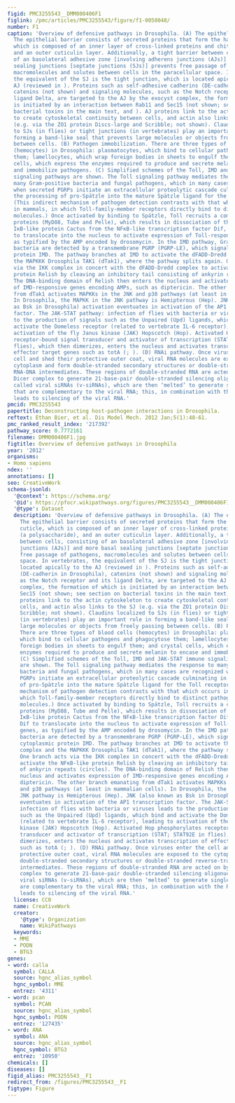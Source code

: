 ```yaml
---
figid: PMC3255543__DMM000406F1
figlink: /pmc/articles/PMC3255543/figure/f1-0050048/
number: F1
caption: 'Overview of defensive pathways in Drosophila. (A) The epithelial barrier.
  The epithelial barrier consists of secreted proteins that form the hard outer cuticle,
  which is composed of an inner layer of cross-linked proteins and chitin (a polysaccharide),
  and an outer cuticulin layer. Additionally, a tight barrier between cells, consisting
  of an basolateral adhesive zone [involving adherens junctions (AJs)] and more basal
  sealing junctions [septate junctions (SJs)] prevents free passage of pathogens,
  macromolecules and solutes between cells in the paracellular space. In vertebrates,
  the equivalent of the SJ is the tight junction, which is located apically to the
  AJ (reviewed in ). Proteins such as self-adhesive cadherins (DE-cadherin in Drosophila),
  catenins (not shown) and signaling molecules, such as the Notch receptor and its
  ligand Delta, are targeted to the AJ by the exocyst complex, the formation of which
  is initiated by an interaction between Rab11 and Sec15 (not shown; see section on
  bacterial toxins in the main text, and ). AJ proteins link to the actin cytoskeleton
  to create cytoskeletal continuity between cells, and actin also links to the SJ
  (e.g. via the ZO1 protein Discs-large and Scribble; not shown). Claudins localized
  to SJs (in flies) or tight junctions (in vertebrates) play an important role in
  forming a band-like seal that prevents large molecules or objects from freely passing
  between cells. (B) Pathogen immobilization. There are three types of blood cells
  (hemocytes) in Drosophila: plasmatocytes, which bind to cellular pathogens and phagocytose
  them; lamellocytes, which wrap foreign bodies in sheets to engulf them; and crystal
  cells, which express the enzymes required to produce and secrete melanin to encase
  and immobilize pathogens. (C) Simplified schemes of the Toll, IMD and JAK-STAT immune
  signaling pathways are shown. The Toll signaling pathway mediates the response to
  many Gram-positive bacteria and fungal pathogens, which in many cases are recognized
  when secreted PGRPs initiate an extracellular proteolytic cascade culminating in
  the processing of pro-Spätzle into the mature Spätzle ligand for the Toll receptor.
  (This indirect mechanism of pathogen detection contrasts with that which occurs
  in mammals, in which Toll-family-member receptors directly bind to distinct pathogen-associated
  molecules.) Once activated by binding to Spätzle, Toll recruits a complex of DEATH-domain
  proteins (MyD88, Tube and Pelle), which results in dissociation of the inhibitory
  IκB-like protein Cactus from the NFκB-like transcription factor Dif, allowing Dif
  to translocate into the nucleus to activate expression of Toll-responsive genes,
  as typified by the AMP encoded by drosomycin. In the IMD pathway, Gram-negative
  bacteria are detected by a transmembrane PGRP (PGRP-LE), which signals via the cytoplasmic
  protein IMD. The pathway branches at IMD to activate the dFADD-Dredd complex and
  the MAPKKK Drosophila TAK1 (dTak1), where the pathway splits again. One branch acts
  via the IKK complex in concert with the dFADD-Dredd complex to activate the NFκB-like
  protein Relish by cleaving an inhibitory tail consisting of ankyrin repeats (circles).
  The DNA-binding domain of Relish then enters the nucleus and activates expression
  of IMD-responsive genes encoding AMPs, such as diptericin. The other branch emanating
  from dTak1 activates MAPKKs in the JNK and p38 pathways (at least in mammalian cells).
  In Drosophila, the MAPKK in the JNK pathway is Hemipterous (Hep). JNK (also known
  as Bsk in Drosophila) activation eventuates in activation of the AP1 transcription
  factor. The JAK-STAT pathway: infection of flies with bacteria or viruses leads
  to the production of signals such as the Unpaired (Upd) ligands, which bind and
  activate the Domeless receptor (related to vertebrate IL-6 receptor), leading to
  activation of the fly Janus kinase (JAK) Hopscotch (Hop). Activated Hop phosphorylates
  receptor-bound signal transducer and activator of transcription (STAT; STAT92E in
  flies), which then dimerizes, enters the nucleus and activates transcription of
  effector target genes such as totA (; ). (D) RNAi pathway. Once viruses enter the
  cell and shed their protective outer coat, viral RNA molecules are exposed to the
  cytoplasm and form double-stranded secondary structures or double-stranded reverse-transcribed
  RNA-DNA intermediates. These regions of double-stranded RNA are acted on by the
  Dicer complex to generate 21-base-pair double-stranded silencing oligonucleotides
  called viral siRNAs (v-siRNAs), which are then ‘melted’ to generate single strands
  that are complementary to the viral RNA; this, in combination with the RISC complex,
  leads to silencing of the viral RNA.'
pmcid: PMC3255543
papertitle: Deconstructing host-pathogen interactions in Drosophila.
reftext: Ethan Bier, et al. Dis Model Mech. 2012 Jan;5(1):48-61.
pmc_ranked_result_index: '217392'
pathway_score: 0.7772161
filename: DMM000406F1.jpg
figtitle: Overview of defensive pathways in Drosophila
year: '2012'
organisms:
- Homo sapiens
ndex: ''
annotations: []
seo: CreativeWork
schema-jsonld:
  '@context': https://schema.org/
  '@id': https://pfocr.wikipathways.org/figures/PMC3255543__DMM000406F1.html
  '@type': Dataset
  description: 'Overview of defensive pathways in Drosophila. (A) The epithelial barrier.
    The epithelial barrier consists of secreted proteins that form the hard outer
    cuticle, which is composed of an inner layer of cross-linked proteins and chitin
    (a polysaccharide), and an outer cuticulin layer. Additionally, a tight barrier
    between cells, consisting of an basolateral adhesive zone [involving adherens
    junctions (AJs)] and more basal sealing junctions [septate junctions (SJs)] prevents
    free passage of pathogens, macromolecules and solutes between cells in the paracellular
    space. In vertebrates, the equivalent of the SJ is the tight junction, which is
    located apically to the AJ (reviewed in ). Proteins such as self-adhesive cadherins
    (DE-cadherin in Drosophila), catenins (not shown) and signaling molecules, such
    as the Notch receptor and its ligand Delta, are targeted to the AJ by the exocyst
    complex, the formation of which is initiated by an interaction between Rab11 and
    Sec15 (not shown; see section on bacterial toxins in the main text, and ). AJ
    proteins link to the actin cytoskeleton to create cytoskeletal continuity between
    cells, and actin also links to the SJ (e.g. via the ZO1 protein Discs-large and
    Scribble; not shown). Claudins localized to SJs (in flies) or tight junctions
    (in vertebrates) play an important role in forming a band-like seal that prevents
    large molecules or objects from freely passing between cells. (B) Pathogen immobilization.
    There are three types of blood cells (hemocytes) in Drosophila: plasmatocytes,
    which bind to cellular pathogens and phagocytose them; lamellocytes, which wrap
    foreign bodies in sheets to engulf them; and crystal cells, which express the
    enzymes required to produce and secrete melanin to encase and immobilize pathogens.
    (C) Simplified schemes of the Toll, IMD and JAK-STAT immune signaling pathways
    are shown. The Toll signaling pathway mediates the response to many Gram-positive
    bacteria and fungal pathogens, which in many cases are recognized when secreted
    PGRPs initiate an extracellular proteolytic cascade culminating in the processing
    of pro-Spätzle into the mature Spätzle ligand for the Toll receptor. (This indirect
    mechanism of pathogen detection contrasts with that which occurs in mammals, in
    which Toll-family-member receptors directly bind to distinct pathogen-associated
    molecules.) Once activated by binding to Spätzle, Toll recruits a complex of DEATH-domain
    proteins (MyD88, Tube and Pelle), which results in dissociation of the inhibitory
    IκB-like protein Cactus from the NFκB-like transcription factor Dif, allowing
    Dif to translocate into the nucleus to activate expression of Toll-responsive
    genes, as typified by the AMP encoded by drosomycin. In the IMD pathway, Gram-negative
    bacteria are detected by a transmembrane PGRP (PGRP-LE), which signals via the
    cytoplasmic protein IMD. The pathway branches at IMD to activate the dFADD-Dredd
    complex and the MAPKKK Drosophila TAK1 (dTak1), where the pathway splits again.
    One branch acts via the IKK complex in concert with the dFADD-Dredd complex to
    activate the NFκB-like protein Relish by cleaving an inhibitory tail consisting
    of ankyrin repeats (circles). The DNA-binding domain of Relish then enters the
    nucleus and activates expression of IMD-responsive genes encoding AMPs, such as
    diptericin. The other branch emanating from dTak1 activates MAPKKs in the JNK
    and p38 pathways (at least in mammalian cells). In Drosophila, the MAPKK in the
    JNK pathway is Hemipterous (Hep). JNK (also known as Bsk in Drosophila) activation
    eventuates in activation of the AP1 transcription factor. The JAK-STAT pathway:
    infection of flies with bacteria or viruses leads to the production of signals
    such as the Unpaired (Upd) ligands, which bind and activate the Domeless receptor
    (related to vertebrate IL-6 receptor), leading to activation of the fly Janus
    kinase (JAK) Hopscotch (Hop). Activated Hop phosphorylates receptor-bound signal
    transducer and activator of transcription (STAT; STAT92E in flies), which then
    dimerizes, enters the nucleus and activates transcription of effector target genes
    such as totA (; ). (D) RNAi pathway. Once viruses enter the cell and shed their
    protective outer coat, viral RNA molecules are exposed to the cytoplasm and form
    double-stranded secondary structures or double-stranded reverse-transcribed RNA-DNA
    intermediates. These regions of double-stranded RNA are acted on by the Dicer
    complex to generate 21-base-pair double-stranded silencing oligonucleotides called
    viral siRNAs (v-siRNAs), which are then ‘melted’ to generate single strands that
    are complementary to the viral RNA; this, in combination with the RISC complex,
    leads to silencing of the viral RNA.'
  license: CC0
  name: CreativeWork
  creator:
    '@type': Organization
    name: WikiPathways
  keywords:
  - MME
  - PODN
  - BTG3
genes:
- word: calla
  symbol: CALLA
  source: hgnc_alias_symbol
  hgnc_symbol: MME
  entrez: '4311'
- word: pcan
  symbol: PCAN
  source: hgnc_alias_symbol
  hgnc_symbol: PODN
  entrez: '127435'
- word: ANA
  symbol: ANA
  source: hgnc_alias_symbol
  hgnc_symbol: BTG3
  entrez: '10950'
chemicals: []
diseases: []
figid_alias: PMC3255543__F1
redirect_from: /figures/PMC3255543__F1
figtype: Figure
---
```

